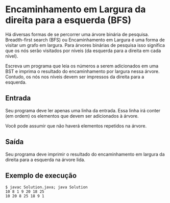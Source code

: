 # Encaminhamento em Largura da direita para a esquerda (BFS)

Há diversas formas de se percorrer uma árvore binária de pesquisa. Breadth-first search (BFS) ou Encaminhamento em Largura é uma forma de visitar um grafo em largura. Para árvores binárias de pesquisa isso significa que os nós serão visitados por níveis (da esquerda para a direita em cada nível).

Escreva um programa que leia os números a serem adicionados em uma BST e imprima o resultado do encaminhamento por largura nessa árvore. Contudo, os nós nos níveis devem ser impressos da direita para a esquerda.

## Entrada

Seu programa deve ler apenas uma linha da entrada. Essa linha irá conter (em ordem) os elementos que devem ser adicionados à árvore.

Você pode assumir que não haverá elementos repetidos na árvore.

## Saída

Seu programa deve imprimir o resultado do encaminhamento em largura da direita para a esquerda na árvore lida.

## Exemplo de execução

    $ javac Solution.java; java Solution
    10 8 1 9 20 18 25
    10 20 8 25 18 9 1
